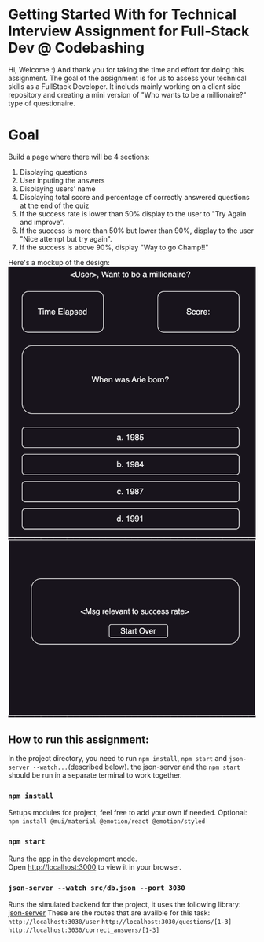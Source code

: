 # Getting Started With for Technical Interview Assignment for Full-Stack Dev @ Codebashing

Hi, Welcome :) And thank you for taking the time and effort for doing this assignment.
The goal of the assignment is for us to assess your technical skills as a FullStack Developer.
It includs mainly working on a client side repository and creating a mini version of "Who wants to be a millionaire?"
type of questionaire.

# Goal
Build a page where there will be 4 sections:
1. Displaying questions
2. User inputing the answers
3. Displaying users' name
4. Displaying total score and percentage of correctly answered questions at the end of the quiz
5. If the success rate is lower than 50% display to the user to "Try Again and improve".
6. If the success is more than 50% but lower than 90%, display to the user "Nice attempt but try again".
7. If the success is above 90%, display "Way to go Champ!!"

Here's a mockup of the design:
![Alt text](image.png)
![Alt text](image-1.png)
## How to run this assignment:
In the project directory, you need to run `npm install`, `npm start` and `json-server --watch...`(described below).
the json-server and the `npm start` should be run in a separate terminal to work together.

### `npm install`
Setups modules for project, feel free to add your own if needed.
Optional: `npm install @mui/material @emotion/react @emotion/styled`
### `npm start`
Runs the app in the development mode.\
Open [http://localhost:3000](http://localhost:3000) to view it in your browser.

### `json-server --watch src/db.json --port 3030`
Runs the simulated backend for the project, it uses the following library: [json-server](https://github.com/typicode/json-server)
These are the routes that are availble for this task:
`http://localhost:3030/user`
`http://localhost:3030/questions/[1-3]`
`http://localhost:3030/correct_answers/[1-3]`